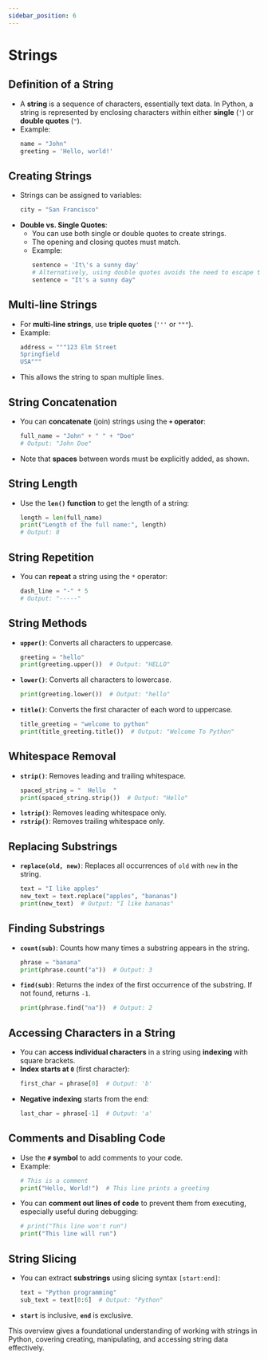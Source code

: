 ```yaml
---
sidebar_position: 6
---
```


# Strings

## Definition of a String

- A **string** is a sequence of characters, essentially text data. In Python, a string is represented by enclosing characters within either **single** (`'`) or **double quotes** (`"`).
- Example:
  ```python title="strings.py"
  name = "John"
  greeting = 'Hello, world!'
  ```

## Creating Strings

- Strings can be assigned to variables:
  ```python title="strings.py"
  city = "San Francisco"
  ```
- **Double vs. Single Quotes**:
  - You can use both single or double quotes to create strings.
  - The opening and closing quotes must match.
  - Example:
    ```python title="strings.py"
    sentence = 'It\'s a sunny day'
    # Alternatively, using double quotes avoids the need to escape the single quote:
    sentence = "It's a sunny day"
    ```

## Multi-line Strings

- For **multi-line strings**, use **triple quotes** (`'''` or `"""`).
- Example:
  ```python title="strings.py"
  address = """123 Elm Street
  Springfield
  USA"""
  ```
- This allows the string to span multiple lines.

## String Concatenation

- You can **concatenate** (join) strings using the **`+` operator**:
  ```python title="strings.py"
  full_name = "John" + " " + "Doe"
  # Output: "John Doe"
  ```
- Note that **spaces** between words must be explicitly added, as shown.

## String Length

- Use the **`len()` function** to get the length of a string:
  ```python title="strings.py"
  length = len(full_name)
  print("Length of the full name:", length)
  # Output: 8
  ```

## String Repetition

- You can **repeat** a string using the `*` operator:
  ```python title="strings.py"
  dash_line = "-" * 5
  # Output: "-----"
  ```

## String Methods

- **`upper()`**: Converts all characters to uppercase.
  ```python title="strings.py"
  greeting = "hello"
  print(greeting.upper())  # Output: "HELLO"
  ```
- **`lower()`**: Converts all characters to lowercase.
  ```python title="strings.py"
  print(greeting.lower())  # Output: "hello"
  ```
- **`title()`**: Converts the first character of each word to uppercase.
  ```python title="strings.py"
  title_greeting = "welcome to python"
  print(title_greeting.title())  # Output: "Welcome To Python"
  ```

## Whitespace Removal

- **`strip()`**: Removes leading and trailing whitespace.
  ```python title="strings.py"
  spaced_string = "  Hello  "
  print(spaced_string.strip())  # Output: "Hello"
  ```
- **`lstrip()`**: Removes leading whitespace only.
- **`rstrip()`**: Removes trailing whitespace only.

## Replacing Substrings

- **`replace(old, new)`**: Replaces all occurrences of `old` with `new` in the string.
  ```python title="strings.py"
  text = "I like apples"
  new_text = text.replace("apples", "bananas")
  print(new_text)  # Output: "I like bananas"
  ```

## Finding Substrings

- **`count(sub)`**: Counts how many times a substring appears in the string.
  ```python title="strings.py"
  phrase = "banana"
  print(phrase.count("a"))  # Output: 3
  ```
- **`find(sub)`**: Returns the index of the first occurrence of the substring. If not found, returns `-1`.
  ```python title="strings.py"
  print(phrase.find("na"))  # Output: 2
  ```

## Accessing Characters in a String

- You can **access individual characters** in a string using **indexing** with square brackets.
- **Index starts at `0`** (first character):
  ```python title="strings.py"
  first_char = phrase[0]  # Output: 'b'
  ```
- **Negative indexing** starts from the end:
  ```python title="strings.py"
  last_char = phrase[-1]  # Output: 'a'
  ```

## Comments and Disabling Code

- Use the **`#` symbol** to add comments to your code.
- Example:
  ```python title="strings.py"
  # This is a comment
  print("Hello, World!")  # This line prints a greeting
  ```
- You can **comment out lines of code** to prevent them from executing, especially useful during debugging:
  ```python title="strings.py"
  # print("This line won't run")
  print("This line will run")
  ```

## String Slicing

- You can extract **substrings** using slicing syntax `[start:end]`:
  ```python title="strings.py"
  text = "Python programming"
  sub_text = text[0:6]  # Output: "Python"
  ```
- **`start`** is inclusive, **`end`** is exclusive.

This overview gives a foundational understanding of working with strings in Python, covering creating, manipulating, and accessing string data effectively.
